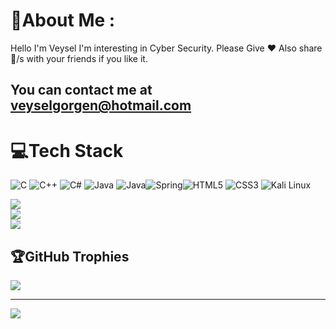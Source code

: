 # 💫About Me :

Hello I'm Veysel I'm interesting in Cyber Security.
Please Give ❤️ Also share 🔗/s with your friends if you like it.
## You can contact me at veyselgorgen@hotmail.com


# 💻Tech Stack
![C](https://img.shields.io/badge/C-00599C?style=for-the-badge&logo=c&logoColor=white) ![C++](https://img.shields.io/badge/C%2B%2B-00599C?style=for-the-badge&logo=c%2B%2B&logoColor=white) ![C#](https://img.shields.io/badge/C%23-239120?style=for-the-badge&logo=c-sharp&logoColor=white) ![Java](https://img.shields.io/badge/Java-ED8B00?style=for-the-badge&logo=java&logoColor=white) ![Java](https://img.shields.io/badge/GIT-E44C30?style=for-the-badge&logo=git&logoColor=white)![Spring](https://img.shields.io/badge/Spring-6DB33F?style=for-the-badge&logo=spring&logoColor=white)![HTML5](https://img.shields.io/badge/html5-%23E34F26.svg?style=for-the-badge&logo=html5&logoColor=white) ![CSS3](https://img.shields.io/badge/css3-%231572B6.svg?style=for-the-badge&logo=css3&logoColor=white) ![Kali Linux](https://img.shields.io/badge/Kali_Linux-557C94?style=for-the-badge&logo=kali-linux&logoColor=white) 

![](https://github-readme-stats.vercel.app/api?username=vgorgen&theme=dark&hide_border=false&include_all_commits=false&count_private=false)<br/>
![](https://github-readme-streak-stats.herokuapp.com/?user=vgorgen&theme=dark&hide_border=false)<br/>
![](https://github-readme-stats.vercel.app/api/top-langs/?username=vgorgen&theme=dark&hide_border=false&include_all_commits=false&count_private=false&layout=compact)

## 🏆GitHub Trophies
![](https://github-profile-trophy.vercel.app/?username=vgorgen&theme=gruvbox&no-frame=false&no-bg=false&margin-w=4)

---
[![](https://visitcount.itsvg.in/api?id=vgorgen&icon=0&color=0)](https://visitcount.itsvg.in)
